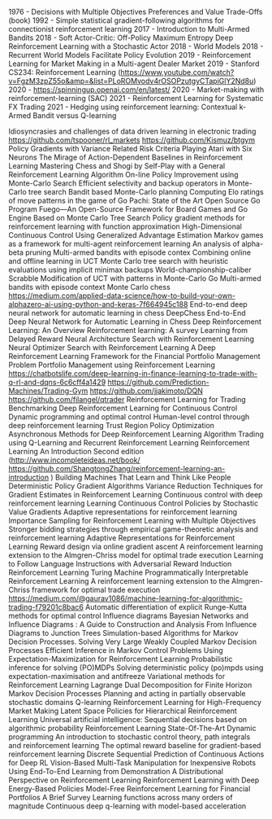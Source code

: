 1976 - Decisions with Multiple Objectives Preferences and Value Trade-Offs (book)
1992 - Simple statistical gradient-following algorithms for connectionist reinforcement learning
2017 - Introduction to Multi-Armed Bandits
2018 - Soft Actor-Critic: Off-Policy Maximum Entropy Deep Reinforcement Learning with a Stochastic Actor
2018 - World Models
2018 - Recurrent World Models Facilitate Policy Evolution
2019 - Reinforcement Learning for Market Making in a Multi-agent Dealer Market
2019 - Stanford CS234: Reinforcement Learning (https://www.youtube.com/watch?v=FgzM3zpZ55o&amp=&list=PLoROMvodv4rOSOPzutgyCTapiGlY2Nd8u)
2020 - https://spinningup.openai.com/en/latest/
2020 - Market-making with reinforcement-learning (SAC)
2021 - Reinforcement Learning for Systematic FX Trading
2021 - Hedging using reinforcement learning: Contextual k-Armed Bandit versus Q-learning

Idiosyncrasies and challenges of data driven learning in electronic trading
https://github.com/tspooner/rl_markets
https://github.com/Kismuz/btgym
Policy Gradients with Variance Related Risk Criteria
Playing Atari with Six Neurons
The Mirage of Action-Dependent Baselines in Reinforcement Learning
Mastering Chess and Shogi by Self-Play with a General Reinforcement Learning Algorithm
On-line Policy Improvement using Monte-Carlo Search
Efficient selectivity and backup operators in Monte-Carlo tree search
Bandit based Monte-Carlo planning
Computing Elo ratings of move patterns in the game of Go
Pachi: State of the Art Open Source Go Program
Fuego—An Open-Source Framework for Board Games and Go Engine Based on Monte Carlo Tree Search
Policy gradient methods for reinforcement learning with function approximation
High-Dimensional Continuous Control Using Generalized Advantage Estimation
Markov games as a framework for multi-agent reinforcement learning
An analysis of alpha-beta pruning
Multi-armed bandits with episode contex
Combining online and offline learning in UCT
Monte Carlo tree search with heuristic evaluations using implicit minimax backups
World-championship-caliber Scrabble
Modification of UCT with patterns in Monte-Carlo Go
Multi-armed bandits with episode context
Monte Carlo chess
https://medium.com/applied-data-science/how-to-build-your-own-alphazero-ai-using-python-and-keras-7f664945c188
End-to-end deep neural network for automatic learning in chess
DeepChess End-to-End Deep Neural Network for Automatic Learning in Chess
Deep Reinforcement Learning: An Overview
Reinforcement learning: A survey
Learning from Delayed Reward
Neural Architecture Search with Reinforcement Learning
Neural Optimizer Search with Reinforcement Learning
A Deep Reinforcement Learning Framework for the Financial Portfolio Management Problem
Portfolio Management using Reinforcement Learning
https://chatbotslife.com/deep-learning-in-finance-learning-to-trade-with-q-rl-and-dqns-6c6cff4a1429
https://github.com/Prediction-Machines/Trading-Gym
https://github.com/jjakimoto/DQN
https://github.com/filangel/qtrader
Reinforcement Learning for Trading
Benchmarking Deep Reinforcement Learning for Continuous Control
Dynamic programming and optimal control
Human-level control through deep reinforcement learning
Trust Region Policy Optimization
Asynchronous Methods for Deep Reinforcement Learning
Algorithm Trading using Q-Learning and Recurrent Reinforcement Learning
Reinforcement Learning An Introduction Second edition (http://www.incompleteideas.net/book/ https://github.com/ShangtongZhang/reinforcement-learning-an-introduction )
Building Machines That Learn and Think Like People
Deterministic Policy Gradient Algorithms
Variance Reduction Techniques for Gradient Estimates in Reinforcement Learning
Continuous control with deep reinforcement learning
Learning Continuous Control Policies by Stochastic Value Gradients
Adaptive representations for reinforcement learning
Importance Sampling for Reinforcement Learning with Multiple Objectives
Stronger bidding strategies through empirical game-theoretic analysis and reinforcement learning
Adaptive Representations for Reinforcement Learning
Reward design via online gradient ascent
A reinforcement learning extension to the Almgren-Chriss model for optimal trade execution
Learning to Follow Language Instructions with Adversarial Reward Induction
Reinforcement Learning Turing Machine
Programmatically Interpretable Reinforcement Learning
A reinforcement learning extension to the Almgren-Chriss framework for optimal trade execution
https://medium.com/@gaurav1086/machine-learning-for-algorithmic-trading-f79201c8bac6
Automatic differentiation of explicit Runge-Kutta methods for optimal control
Influence diagrams
Bayesian Networks and Influence Diagrams : A Guide to Construction and Analysis
From Influence Diagrams to Junction Trees
Simulation-based Algorithms for Markov Decision Processes.
Solving Very Large Weakly Coupled Markov Decision Processes
Efficient Inference in Markov Control Problems
Using Expectation-Maximization for Reinforcement Learning
Probabilistic inference for solving (PO)MDPs
Solving deterministic policy (po)mpds using expectation-maximisation and antifreeze
Variational methods for Reinforcement Learning
Lagrange Dual Decomposition for Finite Horizon Markov Decision Processes
Planning and acting in partially observable stochastic domains
Q-learning
Reinforcement Learning for High-Frequency Market Making
Latent Space Policies for Hierarchical Reinforcement Learning
Universal artificial intelligence: Sequential decisions based on algorithmic probability
Reinforcement Learning State-Of-The-Art
Dynamic programming
An introduction to stochastic control theory, path integrals and reinforcement learning
The optimal reward baseline for gradient-based reinforcement learning
Discrete Sequential Prediction of Continuous Actions for Deep RL
Vision-Based Multi-Task Manipulation for Inexpensive Robots Using End-To-End Learning from Demonstration
A Distributional Perspective on Reinforcement Learning
Reinforcement Learning with Deep Energy-Based Policies
Model-Free Reinforcement Learning for Financial Portfolios A Brief Survey
Learning functions across many orders of magnitude
Continuous deep q-learning with model-based acceleration